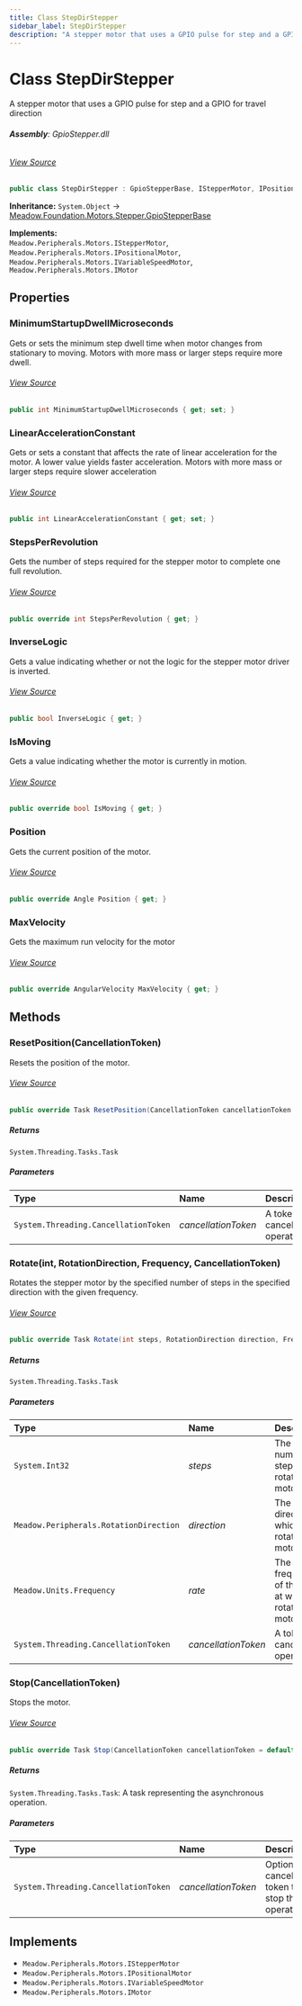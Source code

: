 ```yaml
---
title: Class StepDirStepper
sidebar_label: StepDirStepper
description: "A stepper motor that uses a GPIO pulse for step and a GPIO for travel direction"
---
```

# Class StepDirStepper
A stepper motor that uses a GPIO pulse for step and a GPIO for travel direction

###### **Assembly**: GpioStepper.dll
###### [View Source](https://github.com/WildernessLabs/Meadow.Foundation.git/blob/develop/Source/Meadow.Foundation.Peripherals/Motors.GpioStepper/Driver/StepDirStepper.cs#L14)
```csharp title="Declaration"
public class StepDirStepper : GpioStepperBase, IStepperMotor, IPositionalMotor, IVariableSpeedMotor, IMotor
```
**Inheritance:** `System.Object` -> [Meadow.Foundation.Motors.Stepper.GpioStepperBase](../Meadow.Foundation.Motors.Stepper/GpioStepperBase)

**Implements:**  
`Meadow.Peripherals.Motors.IStepperMotor`, `Meadow.Peripherals.Motors.IPositionalMotor`, `Meadow.Peripherals.Motors.IVariableSpeedMotor`, `Meadow.Peripherals.Motors.IMotor`

## Properties
### MinimumStartupDwellMicroseconds
Gets or sets the minimum step dwell time when motor changes from stationary to moving. Motors with more mass or larger steps require more dwell.
###### [View Source](https://github.com/WildernessLabs/Meadow.Foundation.git/blob/develop/Source/Meadow.Foundation.Peripherals/Motors.GpioStepper/Driver/StepDirStepper.cs#L30)
```csharp title="Declaration"
public int MinimumStartupDwellMicroseconds { get; set; }
```
### LinearAccelerationConstant
Gets or sets a constant that affects the rate of linear acceleration for the motor. A lower value yields faster acceleration.
Motors with more mass or larger steps require slower acceleration
###### [View Source](https://github.com/WildernessLabs/Meadow.Foundation.git/blob/develop/Source/Meadow.Foundation.Peripherals/Motors.GpioStepper/Driver/StepDirStepper.cs#L36)
```csharp title="Declaration"
public int LinearAccelerationConstant { get; set; }
```
### StepsPerRevolution
Gets the number of steps required for the stepper motor to complete one full revolution.
###### [View Source](https://github.com/WildernessLabs/Meadow.Foundation.git/blob/develop/Source/Meadow.Foundation.Peripherals/Motors.GpioStepper/Driver/StepDirStepper.cs#L39)
```csharp title="Declaration"
public override int StepsPerRevolution { get; }
```
### InverseLogic
Gets a value indicating whether or not the logic for the stepper motor driver is inverted.
###### [View Source](https://github.com/WildernessLabs/Meadow.Foundation.git/blob/develop/Source/Meadow.Foundation.Peripherals/Motors.GpioStepper/Driver/StepDirStepper.cs#L47)
```csharp title="Declaration"
public bool InverseLogic { get; }
```
### IsMoving
Gets a value indicating whether the motor is currently in motion.
###### [View Source](https://github.com/WildernessLabs/Meadow.Foundation.git/blob/develop/Source/Meadow.Foundation.Peripherals/Motors.GpioStepper/Driver/StepDirStepper.cs#L50)
```csharp title="Declaration"
public override bool IsMoving { get; }
```
### Position
Gets the current position of the motor.
###### [View Source](https://github.com/WildernessLabs/Meadow.Foundation.git/blob/develop/Source/Meadow.Foundation.Peripherals/Motors.GpioStepper/Driver/StepDirStepper.cs#L53)
```csharp title="Declaration"
public override Angle Position { get; }
```
### MaxVelocity
Gets the maximum run velocity for the motor
###### [View Source](https://github.com/WildernessLabs/Meadow.Foundation.git/blob/develop/Source/Meadow.Foundation.Peripherals/Motors.GpioStepper/Driver/StepDirStepper.cs#L56)
```csharp title="Declaration"
public override AngularVelocity MaxVelocity { get; }
```
## Methods
### ResetPosition(CancellationToken)
Resets the position of the motor.
###### [View Source](https://github.com/WildernessLabs/Meadow.Foundation.git/blob/develop/Source/Meadow.Foundation.Peripherals/Motors.GpioStepper/Driver/StepDirStepper.cs#L59)
```csharp title="Declaration"
public override Task ResetPosition(CancellationToken cancellationToken = default)
```

##### Returns

`System.Threading.Tasks.Task`

##### Parameters

| Type | Name | Description |
|:--- |:--- |:--- |
| `System.Threading.CancellationToken` | *cancellationToken* | A token to cancel the operation. |

### Rotate(int, RotationDirection, Frequency, CancellationToken)
Rotates the stepper motor by the specified number of steps in the specified direction with the given frequency.
###### [View Source](https://github.com/WildernessLabs/Meadow.Foundation.git/blob/develop/Source/Meadow.Foundation.Peripherals/Motors.GpioStepper/Driver/StepDirStepper.cs#L136)
```csharp title="Declaration"
public override Task Rotate(int steps, RotationDirection direction, Frequency rate, CancellationToken cancellationToken = default)
```

##### Returns

`System.Threading.Tasks.Task`

##### Parameters

| Type | Name | Description |
|:--- |:--- |:--- |
| `System.Int32` | *steps* | The number of steps to rotate the motor. |
| `Meadow.Peripherals.RotationDirection` | *direction* | The direction in which to rotate the motor. |
| `Meadow.Units.Frequency` | *rate* | The frequency of the steps at which to rotate the motor. |
| `System.Threading.CancellationToken` | *cancellationToken* | A token to cancel the operation. |

### Stop(CancellationToken)
Stops the motor.
###### [View Source](https://github.com/WildernessLabs/Meadow.Foundation.git/blob/develop/Source/Meadow.Foundation.Peripherals/Motors.GpioStepper/Driver/StepDirStepper.cs#L249)
```csharp title="Declaration"
public override Task Stop(CancellationToken cancellationToken = default)
```

##### Returns

`System.Threading.Tasks.Task`: A task representing the asynchronous operation.
##### Parameters

| Type | Name | Description |
|:--- |:--- |:--- |
| `System.Threading.CancellationToken` | *cancellationToken* | Optional cancellation token to stop the operation. |


## Implements

* `Meadow.Peripherals.Motors.IStepperMotor`
* `Meadow.Peripherals.Motors.IPositionalMotor`
* `Meadow.Peripherals.Motors.IVariableSpeedMotor`
* `Meadow.Peripherals.Motors.IMotor`
